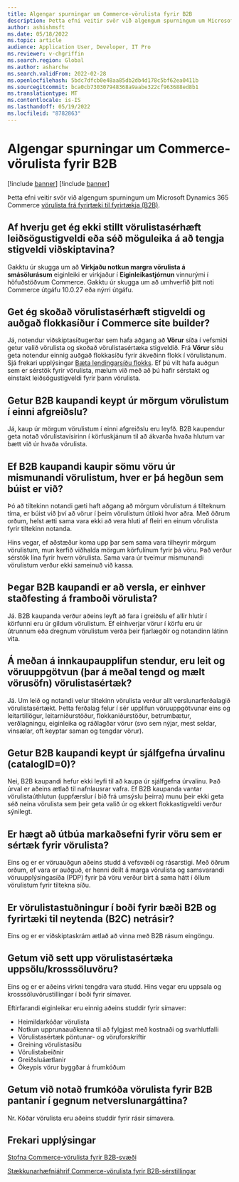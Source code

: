 ```yaml
---
title: Algengar spurningar um Commerce-vörulista fyrir B2B
description: Þetta efni veitir svör við algengum spurningum um Microsoft Dynamics 365 Commerce vörulista.
author: ashishmsft
ms.date: 05/18/2022
ms.topic: article
audience: Application User, Developer, IT Pro
ms.reviewer: v-chgriffin
ms.search.region: Global
ms.author: asharchw
ms.search.validFrom: 2022-02-28
ms.openlocfilehash: 5bdc7dfcb0e48aa85db2db4d178c5bf62ea0411b
ms.sourcegitcommit: bca0cb730307948368a9aabe322cf963688ed8b1
ms.translationtype: MT
ms.contentlocale: is-IS
ms.lasthandoff: 05/19/2022
ms.locfileid: "8782863"
---
```

# <a name="commerce-catalogs-for-b2b-faq"></a>Algengar spurningar um Commerce-vörulista fyrir B2B

[!include [banner](includes/banner.md)]
[!include [banner](includes/preview-banner.md)]

Þetta efni veitir svör við algengum spurningum um Microsoft Dynamics 365 Commerce [vörulista frá fyrirtæki til fyrirtækja (B2B)](catalogs-b2b-sites.md).

## <a name="why-cant-i-configure-a-catalog-specific-navigation-hierarchy-or-see-an-option-to-associate-a-customer-hierarchy"></a>Af hverju get ég ekki stillt vörulistasérhæft leiðsögustigveldi eða séð möguleika á að tengja stigveldi viðskiptavina?

Gakktu úr skugga um að **Virkjaðu notkun margra vörulista á smásölurásum** eiginleiki er virkjaður í **Eiginleikastjórnun** vinnurými í höfuðstöðvum Commerce. Gakktu úr skugga um að umhverfið þitt noti Commerce útgáfu 10.0.27 eða nýrri útgáfu.

## <a name="can-i-view-the-catalog-specific-hierarchy-and-enrich-category-pages-in-commerce-site-builder"></a>Get ég skoðað vörulistasérhæft stigveldi og auðgað flokkasíður í Commerce site builder?

Já, notendur viðskiptasíðugerðar sem hafa aðgang að **Vörur** síða í vefsmiði getur valið vörulista og skoðað vörulistasértæka stigveldið. Frá **Vörur** síðu geta notendur einnig auðgað flokkasíðu fyrir ákveðinn flokk í vörulistanum. Sjá frekari upplýsingar [Bæta lendingarsíðu flokks](enrich-category-page.md). Ef þú vilt hafa auðgun sem er sérstök fyrir vörulista, mælum við með að þú hafir sérstakt og einstakt leiðsögustigveldi fyrir þann vörulista.

## <a name="can-a-b2b-shopper-purchase-from-multiple-catalogs-in-a-single-checkout"></a>Getur B2B kaupandi keypt úr mörgum vörulistum í einni afgreiðslu?

Já, kaup úr mörgum vörulistum í einni afgreiðslu eru leyfð. B2B kaupendur geta notað vörulistavísirinn í körfuskjánum til að ákvarða hvaða hlutum var bætt við úr hvaða vörulista.

## <a name="if-a-b2b-shopper-purchases-the-same-item-from-different-catalogs-what-is-the-expected-behavior"></a>Ef B2B kaupandi kaupir sömu vöru úr mismunandi vörulistum, hver er þá hegðun sem búist er við?

Þó að tiltekinn notandi gæti haft aðgang að mörgum vörulistum á tilteknum tíma, er búist við því að vörur í þeim vörulistum útiloki hvor aðra. Með öðrum orðum, helst ætti sama vara ekki að vera hluti af fleiri en einum vörulista fyrir tiltekinn notanda.

Hins vegar, ef aðstæður koma upp þar sem sama vara tilheyrir mörgum vörulistum, mun kerfið viðhalda mörgum körfulínum fyrir þá vöru. Það verður sérstök lína fyrir hvern vörulista. Sama vara úr tveimur mismunandi vörulistum verður ekki sameinuð við kassa.

## <a name="when-a-b2b-shopper-is-shopping-is-there-any-validation-for-catalog-availability"></a>Þegar B2B kaupandi er að versla, er einhver staðfesting á framboði vörulista?

Já. B2B kaupanda verður aðeins leyft að fara í greiðslu ef allir hlutir í körfunni eru úr gildum vörulistum. Ef einhverjar vörur í körfu eru úr útrunnum eða dregnum vörulistum verða þeir fjarlægðir og notandinn látinn vita.

## <a name="during-the-shopping-experience-are-search-and-product-discovery-including-related-and-recommended-product-collections-catalog-specific"></a>Á meðan á innkaupaupplifun stendur, eru leit og vöruuppgötvun (þar á meðal tengd og mælt vörusöfn) vörulistasértæk?

Já. Um leið og notandi velur tiltekinn vörulista verður allt verslunarferðalagið vörulistasértækt. Þetta ferðalag felur í sér upplifun vöruuppgötvunar eins og leitartillögur, leitarniðurstöður, flokkaniðurstöður, betrumbætur, verðlagningu, eiginleika og ráðlagðar vörur (svo sem nýjar, mest seldar, vinsælar, oft keyptar saman og tengdar vörur).

## <a name="can-a-b2b-shopper-purchase-from-the-default-assortment-catalogid0"></a>Getur B2B kaupandi keypt úr sjálfgefna úrvalinu (catalogID=0)?

Nei, B2B kaupandi hefur ekki leyfi til að kaupa úr sjálfgefna úrvalinu. Það úrval er aðeins ætlað til nafnlausrar vafra. Ef B2B kaupanda vantar vörulistaúthlutun (uppfærslur í bið frá umsýslu þeirra) munu þeir ekki geta séð neina vörulista sem þeir geta valið úr og ekkert flokkastigveldi verður sýnilegt.

## <a name="can-marketing-content-be-curated-for-a-product-that-is-specific-to-a-catalog"></a>Er hægt að útbúa markaðsefni fyrir vöru sem er sértæk fyrir vörulista?

Eins og er er vöruauðgun aðeins studd á vefsvæði og rásarstigi. Með öðrum orðum, ef vara er auðguð, er henni deilt á marga vörulista og samsvarandi vöruupplýsingasíða (PDP) fyrir þá vöru verður birt á sama hátt í öllum vörulistum fyrir tiltekna síðu.

## <a name="is-catalog-support-available-for-both-b2b-and-business-to-consumer-b2c-online-channels"></a>Er vörulistastuðningur í boði fyrir bæði B2B og fyrirtæki til neytenda (B2C) netrásir?

Eins og er er viðskiptaskrám ætlað að vinna með B2B rásum eingöngu.

## <a name="can-we-set-up-catalog-specific-upsellcross-sell-items"></a>Getum við sett upp vörulistasértæka uppsölu/krosssöluvöru?

Eins og er er aðeins virkni tengdra vara studd. Hins vegar eru uppsala og krosssöluvörustillingar í boði fyrir símaver.

Eftirfarandi eiginleikar eru einnig aðeins studdir fyrir símaver:

- Heimildarkóðar vörulista
- Notkun upprunaauðkenna til að fylgjast með kostnaði og svarhlutfalli
- Vörulistasértæk pöntunar- og vöruforskriftir
- Greining vörulistasíðu
- Vörulistabeiðnir
- Greiðsluáætlanir
- Ókeypis vörur byggðar á frumkóðum

## <a name="can-we-use-catalog-source-codes-for-b2b-orders-through-the-e-commerce-portal"></a>Getum við notað frumkóða vörulista fyrir B2B pantanir í gegnum netverslunargáttina?

Nr. Kóðar vörulista eru aðeins studdir fyrir rásir símavera.

## <a name="additional-resources"></a>Frekari upplýsingar

[Stofna Commerce-vörulista fyrir B2B-svæði](catalogs-b2b-sites.md)

[Stækkunarhæfniáhrif Commerce-vörulista fyrir B2B-sérstillingar](catalogs-b2b-sites-dev.md)
